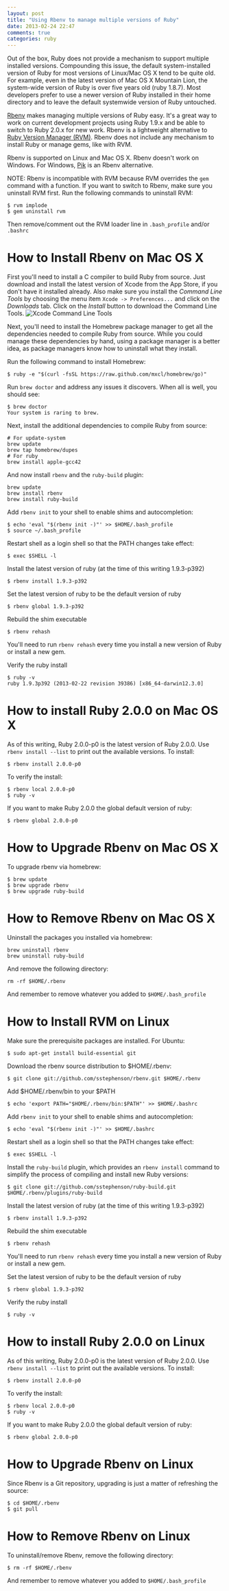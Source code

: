 ```yaml
---
layout: post
title: "Using Rbenv to manage multiple versions of Ruby"
date: 2013-02-24 22:47
comments: true
categories: ruby
---
```

Out of the box, Ruby does not provide a mechanism to support multiple
installed versions.  Compounding this issue, the default system-installed
version of Ruby for most versions of Linux/Mac OS X tend to be quite old.
For example, even in the latest version of Mac OS X Mountain Lion, the
system-wide version of Ruby is over five years old (ruby 1.8.7).  Most
developers prefer to use a newer version of Ruby installed in their home
directory and to leave the default systemwide version of Ruby untouched.

[Rbenv](https://github.com/sstephenson/rbenv/) makes managing multiple
versions of Ruby easy.  It's a great way to work on current development
projects using Ruby 1.9.x and be able to switch to Ruby 2.0.x for new
work.  Rbenv is a lightweight alternative to
[Ruby Version Manager (RVM)](http://rvm.io).  Rbenv does not include
any mechanism to install Ruby or manage gems, like with RVM.

Rbenv is supported on Linux and Mac OS X.  Rbenv doesn't work on Windows.
For Windows, [Pik](https://github.com/vertiginous/pik) is an Rbenv alternative.

NOTE: Rbenv is incompatible with RVM because RVM overrides the
`gem` command with a function.  If you want to switch to Rbenv,
make sure you uninstall RVM first.  Run the following commands to uninstall
RVM:

    $ rvm implode
    $ gem uninstall rvm

Then remove/comment out the RVM loader line in `.bash_profile`
and/or `.bashrc`

How to Install Rbenv on Mac OS X
================================
First you'll need to install a C compiler to build Ruby from source.  Just
download and install the latest version of Xcode from the App Store, if you
don't have it installed already.  Also make sure you install the *Command Line
Tools* by choosing the menu item <code>Xcode -> Preferences...</code> and click
on the *Downloads* tab.  Click on the *Install* button to download the
Command Line Tools.
![Xcode Command Line Tools](/images/xcodecommandline.png)

Next, you'll need to install the Homebrew package manager to get all the
dependencies needed to compile Ruby from source.  While you could manage
these dependencies by hand, using a package manager is a better idea, as
package managers know how to uninstall what they install.

Run the following command to install Homebrew:

    $ ruby -e "$(curl -fsSL https://raw.github.com/mxcl/homebrew/go)"

Run `brew doctor` and address any issues it discovers.  When
all is well, you should see:

    $ brew doctor
    Your system is raring to brew.

Next, install the additional dependencies to compile Ruby from source:

    # For update-system
    brew update
    brew tap homebrew/dupes
    # For ruby
    brew install apple-gcc42

And now install `rbenv` and the `ruby-build` plugin:

    brew update
    brew install rbenv
    brew install ruby-build

Add <code>rbenv init</code> to your shell to enable shims and autocompletion:

    $ echo 'eval "$(rbenv init -)"' >> $HOME/.bash_profile
    $ source ~/.bash_profile

Restart shell as a login shell so that the PATH changes take effect:

    $ exec $SHELL -l

Install the latest version of ruby (at the time of this writing 1.9.3-p392)

    $ rbenv install 1.9.3-p392

Set the latest version of ruby to be the default version of ruby

    $ rbenv global 1.9.3-p392

Rebuild the shim executable

    $ rbenv rehash

You'll need to run `rbenv rehash` every time you install a new
version of Ruby or install a new gem.

Verify the ruby install

    $ ruby -v
    ruby 1.9.3p392 (2013-02-22 revision 39386) [x86_64-darwin12.3.0]
    
How to install Ruby 2.0.0 on Mac OS X
=====================================
As of this writing, Ruby 2.0.0-p0 is the latest version of Ruby 2.0.0.
Use `rbenv install --list` to print out the available versions.  To install:

    $ rbenv install 2.0.0-p0

To verify the install:

    $ rbenv local 2.0.0-p0
    $ ruby -v

If you want to make Ruby 2.0.0 the global default version of ruby:

    $ rbenv global 2.0.0-p0

How to Upgrade Rbenv on Mac OS X
================================
To upgrade rbenv via homebrew:

    $ brew update
    $ brew upgrade rbenv
    $ brew upgrade ruby-build

How to Remove Rbenv on Mac OS X
================================
Uninstall the packages you installed via homebrew:

    brew uninstall rbenv
    brew uninstall ruby-build

And remove the following directory:

    rm -rf $HOME/.rbenv

And remember to remove whatever you added to `$HOME/.bash_profile`

How to Install RVM on Linux
===========================
Make sure the prerequisite packages are installed.  For Ubuntu:

    $ sudo apt-get install build-essential git

Download the rbenv source distribution to
$HOME/.rbenv:

    $ git clone git://github.com/sstephenson/rbenv.git $HOME/.rbenv

Add $HOME/.rbenv/bin to your $PATH

    $ echo 'export PATH="$HOME/.rbenv/bin:$PATH"' >> $HOME/.bashrc


Add `rbenv init` to your shell to enable shims and autocompletion:

    $ echo 'eval "$(rbenv init -)"' >> $HOME/.bashrc

Restart shell as a login shell so that the PATH changes take effect:

    $ exec $SHELL -l

Install the `ruby-build` plugin, which provides an
`rbenv install` command to simplify the process of compiling
and install new Ruby versions:

    $ git clone git://github.com/sstephenson/ruby-build.git $HOME/.rbenv/plugins/ruby-build

Install the latest version of ruby (at the time of this writing 1.9.3-p392)

    $ rbenv install 1.9.3-p392

Rebuild the shim executable

    $ rbenv rehash

You'll need to run `rbenv rehash` every time you install a new
version of Ruby or install a new gem.

Set the latest version of ruby to be the default version of ruby

    $ rbenv global 1.9.3-p392

Verify the ruby install

    $ ruby -v

    
How to install Ruby 2.0.0 on Linux
==================================
As of this writing, Ruby 2.0.0-p0 is the latest version of Ruby 2.0.0.
Use `rbenv install --list` to print out the available versions.  To install:

    $ rbenv install 2.0.0-p0

To verify the install:

    $ rbenv local 2.0.0-p0
    $ ruby -v

If you want to make Ruby 2.0.0 the global default version of ruby:

    $ rbenv global 2.0.0-p0

How to Upgrade Rbenv on Linux
================================
Since Rbenv is a Git repository, upgrading is just a matter of refreshing the
source:

    $ cd $HOME/.rbenv
    $ git pull

How to Remove Rbenv on Linux
================================
To uninstall/remove Rbenv, remove the following directory:

    $ rm -rf $HOME/.rbenv

And remember to remove whatever you added to <code>$HOME/.bash_profile</code>
